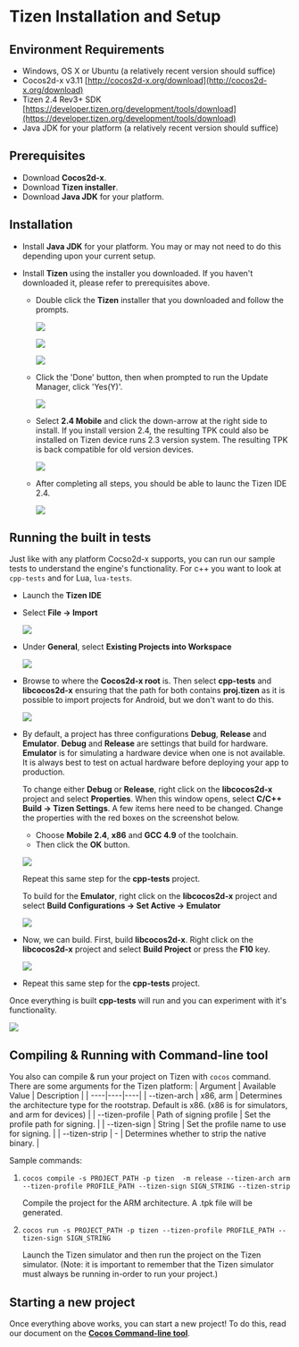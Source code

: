 # Tizen Installation and Setup

## Environment Requirements
* Windows, OS X or Ubuntu (a relatively recent version should suffice)
* Cocos2d-x v3.11 [http://cocos2d-x.org/download](http://cocos2d-x.org/download)
* Tizen 2.4 Rev3+ SDK [https://developer.tizen.org/development/tools/download](https://developer.tizen.org/development/tools/download)
* Java JDK for your platform (a relatively recent version should suffice)

## Prerequisites
* Download __Cocos2d-x__.
* Download __Tizen installer__.
* Download __Java JDK__ for your platform.

## Installation
* Install __Java JDK__ for your platform. You may or may not need to do this depending upon your current setup.
* Install __Tizen__ using the installer you downloaded. If you haven't downloaded it, please refer to prerequisites above.

  * Double click the __Tizen__ installer that you downloaded and follow the prompts.

    ![](Tizen-img/double_click_installer.png "")

    ![](Tizen-img/ready_to_install.png "")

    ![](Tizen-img/installing.png "")

  * Click the 'Done' button, then when prompted to run the Update Manager, click 'Yes(Y)'.

    ![](Tizen-img/prompt_update_manager.png "")

  * Select __2.4 Mobile__ and click the down-arrow at the right side to install. If you install version 2.4, the resulting TPK could also be installed on Tizen device runs 2.3 version system. The resulting TPK is back compatible for old version devices.

    ![](Tizen-img/updating_update_manager.png "")

  * After completing all steps, you should be able to launc the Tizen IDE 2.4.

    ![](Tizen-img/ide.png "")

## Running the built in tests
Just like with any platform Cocso2d-x supports, you can run our sample tests to understand the engine's functionality.
For c++ you want to look at `cpp-tests` and for Lua, `lua-tests`.

  * Launch the __Tizen IDE__
  * Select __File -> Import__

    ![](Tizen-img/ide-import-1.png "")

  * Under __General__, select __Existing Projects into Workspace__

    ![](Tizen-img/ide-import-2.png "")

  * Browse to where the __Cocos2d-x root__ is. Then select __cpp-tests__ and __libcocos2d-x__ ensuring that the path for both contains __proj.tizen__ as it is possible to import projects for Android, but we don't want to do this.

    ![](Tizen-img/ide-import-3.png "")

  * By default, a project has three configurations __Debug__, __Release__ and __Emulator__. __Debug__ and __Release__ are settings that build for hardware. __Emulator__ is for simulating a hardware device when one is not available. It is always best to test on actual hardware before deploying your app to production.

    To change either __Debug__ or __Release__, right click on the __libcocos2d-x__ project and select __Properties__. When this window opens, select __C/C++ Build -> Tizen Settings__. A few items here need to be changed. Change the properties with the red boxes on the screenshot below.
      * Choose __Mobile 2.4__, __x86__ and __GCC 4.9__ of the toolchain.
      * Then click the __OK__ button.

      ![](Tizen-img/ide-build-1.png "")

    Repeat this same step for the __cpp-tests__ project.

    To build for the __Emulator__, right click on the __libcocos2d-x__ project and select __Build Configurations -> Set Active -> Emulator__

      ![](Tizen-img/ide-build-3.png "")

  * Now, we can build. First, build __libcocos2d-x__. Right click on the __libcocos2d-x__ project and select __Build Project__ or press the __F10__ key.

    ![](Tizen-img/ide-build-2.png "")

  * Repeat this same step for the __cpp-tests__ project.

Once everything is built __cpp-tests__ will run and you can experiment with it's functionality.

  ![](Tizen-img/cpp-tests.png "")

## Compiling & Running with Command-line tool
You also can compile & run your project on Tizen with `cocos` command. There are some arguments for the Tizen platform:
| Argument | Available Value | Description |
| ----|----|----|
| --tizen-arch | x86, arm | Determines the architecture type for the rootstrap. Default is x86. (x86 is for simulators, and arm for devices) |
| --tizen-profile | Path of signing profile | Set the profile path for signing. |
| --tizen-sign | String | Set the profile name to use for signing. |
| --tizen-strip | - | Determines whether to strip the native binary. |

Sample commands:
1. `cocos compile -s PROJECT_PATH -p tizen  -m release --tizen-arch arm --tizen-profile PROFILE_PATH --tizen-sign SIGN_STRING --tizen-strip`

    Compile the project for the ARM architecture. A .tpk file will be generated.

2. `cocos run -s PROJECT_PATH -p tizen --tizen-profile PROFILE_PATH --tizen-sign SIGN_STRING`

    Launch the Tizen simulator and then run the project on the Tizen simulator. (Note: it is important to remember that the Tizen simulator must always be running in-order to run your project.)

## Starting a new project
Once everything above works, you can start a new project! To do this, read our
document on the **[Cocos Command-line tool](../editors_and_tools/cocosCLTool/)**.
